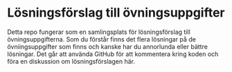 # Lösningsförslag till övningsuppgifter

Detta repo fungerar som en samlingsplats för lösningsförslag till övningsuppgifterna. Som du förstår finns det flera lösningar på de övniingsuppgifter som finns och kanske har du annorlunda eller bättre lösningar. Det går att använda GitHub för att kommentera kring koden och föra en diskussion om lösningsförslagen här.
